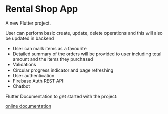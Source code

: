 # Rental Shop App

A new Flutter project.

User can perform basic create, update, delete operations and this will also be updated in backend

- User can mark items as a favourite 
- Detailed summary of the orders will be provided to user including total amount and the items they purchased
- Validations 
- Circular progress indicator and page refreshing
- User authentication
- Firebase Auth REST API 
- Chatbot

<!-- You can test out this app by downloading the apk from  -->
<!-- [this](https://minhaskamal.github.io/DownGit/#/home?url=https://github.com/aditya656/rental-app-flutter/blob/gh-pages/app-release.apk "Download Release Apk") Link -->

Flutter Documentation to get started with the project:

[online documentation](https://flutter.dev/docs)

